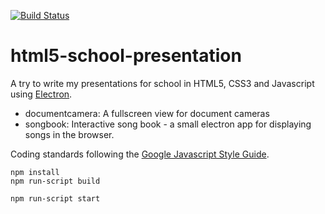 [![Build Status](https://travis-ci.org/Josef-Friedrich/html5-school-presentation.svg?branch=master)](https://travis-ci.org/Josef-Friedrich/html5-school-presentation)

# html5-school-presentation

A try to write my presentations for school in HTML5, CSS3 and
Javascript using [Electron](https://electron.atom.io/).

* documentcamera: A fullscreen view for document cameras
* songbook: Interactive song book - a small electron app for
  displaying songs in the browser.

Coding standards following the [Google Javascript Style
Guide](https://google.github.io/styleguide/javascriptguide.xml).

```
npm install
npm run-script build
```

```
npm run-script start
```
